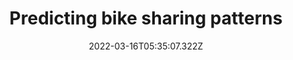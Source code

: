 ---
title: 'Predicting bike sharing patterns'
excerpt: 'Created a neural network from scratch to predict bike sharing patterns.'
coverImage: '/assets/blog/dynamic-routing/cover.jpg'
featured: true
date: '2022-03-16T05:35:07.322Z'
repo: 'https://github.com/brhn-me/deep-learning-predicting-bike-sharing-patterns'
blog: 
techs: 
    - Deep Learning
    - Neural Network
    - Pandas
    - Numpy
---